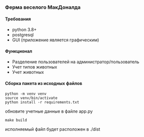 ### Ферма веселого МакДоналда
#### Требования
- python 3.8+
- postgresql
- GUI (приложение является графическим)
#### Функционал
- Разделение пользователей на администратор/пользователь
- Учет типов животных
- Учет животных
#### Сборка пакета из исходных файлов
```
python -m venv venv
source venv/bin/activate
python install -r requirements.txt
```
обновите учетные данные в файле app.py
```
make build
```
исполняемый файл будет расположен в ./dist
